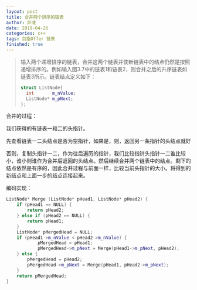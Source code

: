 ```yaml
---
layout: post
title: 合并两个排序的链表
author: 炽凌
date: 2019-04-26
categories: c++
tags: 剑指Offer 链表
finished: true
---
```

> 输入两个递增排序的链表，合并这两个链表并使新链表中的结点仍然是按照递增排序的。例如输入图3.7中的链表1和链表2，则合并之后的升序链表如链表3所示。链表结点定义如下：
>
> ```cpp
> struct ListNode{    
> 	int       m_nValue;    
> 	ListNode* m_pNext;
> };
> ```

合并的过程：

我们获得的有链表一和二的头指针。

先查看链表一二头结点是否为空指针，如果是，则，返回另一条指针的头结点就好

否则，复制头指针一二，作为往后遍历的指针，我们比较指针头指针一二谁比较小，谁小则谁作为合并后返回的头结点。然后继续合并两个链表中的结点。剩下的结点依然是有序的，因此合并过程与前面一样，比较当前头指针的大小。将得到的新结点和上面一步的结点连接起来。

编码实现：

```cpp
ListNode* Merge (ListNode* pHead1, ListNode* pHead2) {
    if (pHead1 == NULL) {
        return pHead2;
    } else if (pHead2 == NULL) {
        return pHead1;
    }
    ListNode* pMergedHead = NULL;
    if (pHead1->m_nValue < pHead2->m_nValue) {
            pMergedHead = pHead1;
        	pMergedHead->m_pNext = Merge(pHead1->m_pNext, pHead2);
    } else {
        pMergedHead = pHead2;
        pMergedHead->m_pNext = Merge(pHead1, pHead2->m_pNext);
    }
    return pMergedHead;
}
```

